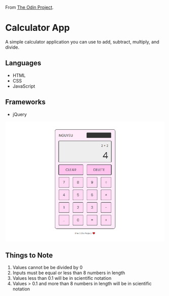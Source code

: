 From [The Odin Project](https://www.theodinproject.com/).
# Calculator App
A simple calculator application you can use to add, subtract, multiply, and divide.

## Languages
* HTML
* CSS
* JavaScript

## Frameworks
* jQuery

 ![Screenshot](calculator.png)

## Things to Note
1. Values cannot be be divided by 0
2. Inputs must be equal or less than 8 numbers in length
3. Values less than 0.1 will be in scientific notation
4. Values > 0.1 and more than 8 numbers in length will be in scientific notation
